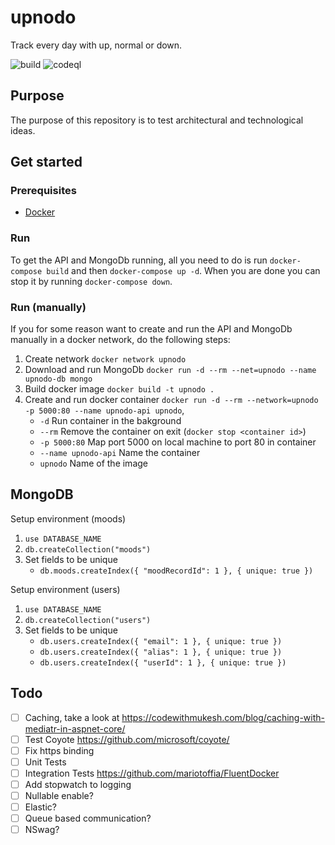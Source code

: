 # upnodo
Track every day with up, normal or down.

![build](https://github.com/oliversabler/upnodo/actions/workflows/dotnet-core.yml/badge.svg)
![codeql](https://github.com/oliversabler/upnodo/actions/workflows/codeql-analysis.yml/badge.svg)

## Purpose
The purpose of this repository is to test architectural and technological ideas. 

## Get started
### Prerequisites
* [Docker](https://www.docker.com/products/docker-desktop)

### Run
To get the API and MongoDb running, all you need to do is run `docker-compose build` and then `docker-compose up -d`. When you are done you can stop it by running `docker-compose down`.

### Run (manually)
If you for some reason want to create and run the API and MongoDb manually in a docker network, do the following steps:
1. Create network `docker network upnodo`
2. Download and run MongoDb `docker run -d --rm --net=upnodo --name upnodo-db mongo`
3. Build docker image `docker build -t upnodo .`
4. Create and run docker container `docker run -d --rm --network=upnodo -p 5000:80 --name upnodo-api upnodo`, 
   * `-d` Run container in the bakground 
   * `--rm` Remove the container on exit (`docker stop <container id>`)
   * `-p 5000:80` Map port 5000 on local machine to port 80 in container
   * `--name upnodo-api` Name the container
   * `upnodo` Name of the image

## MongoDB
Setup environment (moods)
1. `use DATABASE_NAME` 
2. `db.createCollection("moods")`
3. Set fields to be unique 
   - `db.moods.createIndex({ "moodRecordId": 1 }, { unique: true })`

Setup environment (users)
1. `use DATABASE_NAME` 
2. `db.createCollection("users")`
3. Set fields to be unique 
   - `db.users.createIndex({ "email": 1 }, { unique: true })`
   - `db.users.createIndex({ "alias": 1 }, { unique: true })`
   - `db.users.createIndex({ "userId": 1 }, { unique: true })`

## Todo
- [ ] Caching, take a look at https://codewithmukesh.com/blog/caching-with-mediatr-in-aspnet-core/
- [ ] Test Coyote https://github.com/microsoft/coyote/
- [ ] Fix https binding
- [ ] Unit Tests
- [ ] Integration Tests https://github.com/mariotoffia/FluentDocker
- [ ] Add stopwatch to logging
- [ ] Nullable enable?
- [ ] Elastic?
- [ ] Queue based communication?
- [ ] NSwag?
